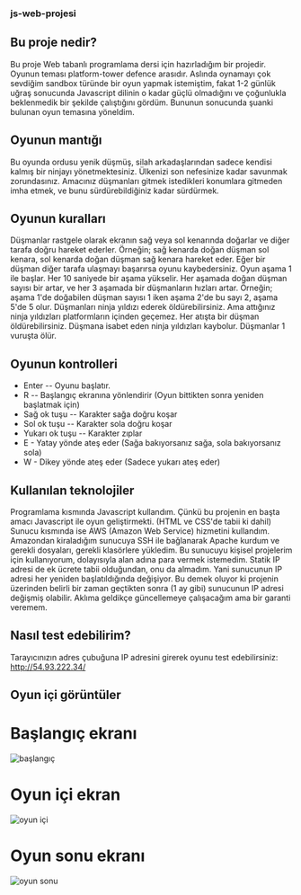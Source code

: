 ### js-web-projesi
## Bu proje nedir?
Bu proje Web tabanlı programlama dersi için hazırladığım bir projedir. Oyunun teması platform-tower defence arasıdır. Aslında oynamayı çok sevdiğim sandbox türünde bir oyun yapmak istemiştim, fakat 1-2 günlük uğraş sonucunda Javascript dilinin o kadar güçlü olmadığını ve çoğunlukla beklenmedik bir şekilde çalıştığını gördüm. Bununun sonucunda şuanki bulunan oyun temasına yöneldim.

## Oyunun mantığı
Bu oyunda ordusu yenik düşmüş, silah arkadaşlarından sadece kendisi kalmış bir ninjayı yönetmektesiniz. Ülkenizi son nefesinize kadar savunmak zorundasınız. Amacınız düşmanları gitmek istedikleri konumlara gitmeden imha etmek, ve bunu sürdürebildiğiniz kadar sürdürmek.

## Oyunun kuralları
Düşmanlar rastgele olarak ekranın sağ veya sol kenarında doğarlar ve diğer tarafa doğru hareket ederler. Örneğin; sağ kenarda doğan düşman sol kenara, sol kenarda doğan düşman sağ kenara hareket eder.
Eğer bir düşman diğer tarafa ulaşmayı başarırsa oyunu kaybedersiniz.
Oyun aşama 1 ile başlar. Her 10 saniyede bir aşama yükselir.
Her aşamada doğan düşman sayısı bir artar, ve her 3 aşamada bir düşmanların hızları artar. Örneğin; aşama 1'de doğabilen düşman sayısı 1 iken aşama 2'de bu sayı 2, aşama 5'de 5 olur.
Düşmanları ninja yıldızı ederek öldürebilirsiniz. Ama attığınız ninja yıldızları platformların içinden geçemez.
Her atışta bir düşman öldürebilirsiniz. Düşmana isabet eden ninja yıldızları kaybolur.
Düşmanlar 1 vuruşta ölür.

## Oyunun kontrolleri
 - Enter -- Oyunu başlatır.
 - R -- Başlangıç ekranına yönlendirir (Oyun bittikten sonra yeniden başlatmak için)
 - Sağ ok tuşu -- Karakter sağa doğru koşar
 - Sol ok tuşu -- Karakter sola doğru koşar
 - Yukarı ok tuşu -- Karakter zıplar
 - E - Yatay yönde ateş eder (Sağa bakıyorsanız sağa, sola bakıyorsanız sola)
 - W - Dikey yönde ateş eder (Sadece yukarı ateş eder)

## Kullanılan teknolojiler
Programlama kısmında Javascript kullandım. Çünkü bu projenin en başta amacı Javascript ile oyun geliştirmekti. (HTML ve CSS'de tabii ki dahil)
Sunucu kısmında ise AWS (Amazon Web Service) hizmetini kullandım. Amazondan kiraladığım sunucuya SSH ile bağlanarak Apache kurdum ve gerekli dosyaları, gerekli klasörlere yükledim.
Bu sunucuyu kişisel projelerim için kullanıyorum, dolayısıyla alan adına para vermek istemedim. Statik IP adresi de ek ücrete tabii olduğundan, onu da almadım.
Yani sunucunun IP adresi her yeniden başlatıldığında değişiyor. Bu demek oluyor ki projenin üzerinden belirli bir zaman geçtikten sonra (1 ay gibi) sunucunun IP adresi değişmiş olabilir. Aklıma geldikçe güncellemeye çalışacağım ama bir garanti veremem.

## Nasıl test edebilirim?
Tarayıcınızın adres çubuğuna IP adresini girerek oyunu test edebilirsiniz: http://54.93.222.34/
## Oyun içi görüntüler
# Başlangıç ekranı
![başlangıç](https://github.com/gecgelenus/js-web-projesi/assets/44176143/608eeabb-3fd3-4f48-8db9-a8c0a4d52c1e)

# Oyun içi ekran
![oyun içi](https://github.com/gecgelenus/js-web-projesi/assets/44176143/ed801ce7-607f-4082-a5bc-e73f64377177)

# Oyun sonu ekranı
![oyun sonu](https://github.com/gecgelenus/js-web-projesi/assets/44176143/63a6487b-e501-47f2-8c2f-8b22837bb13e)

